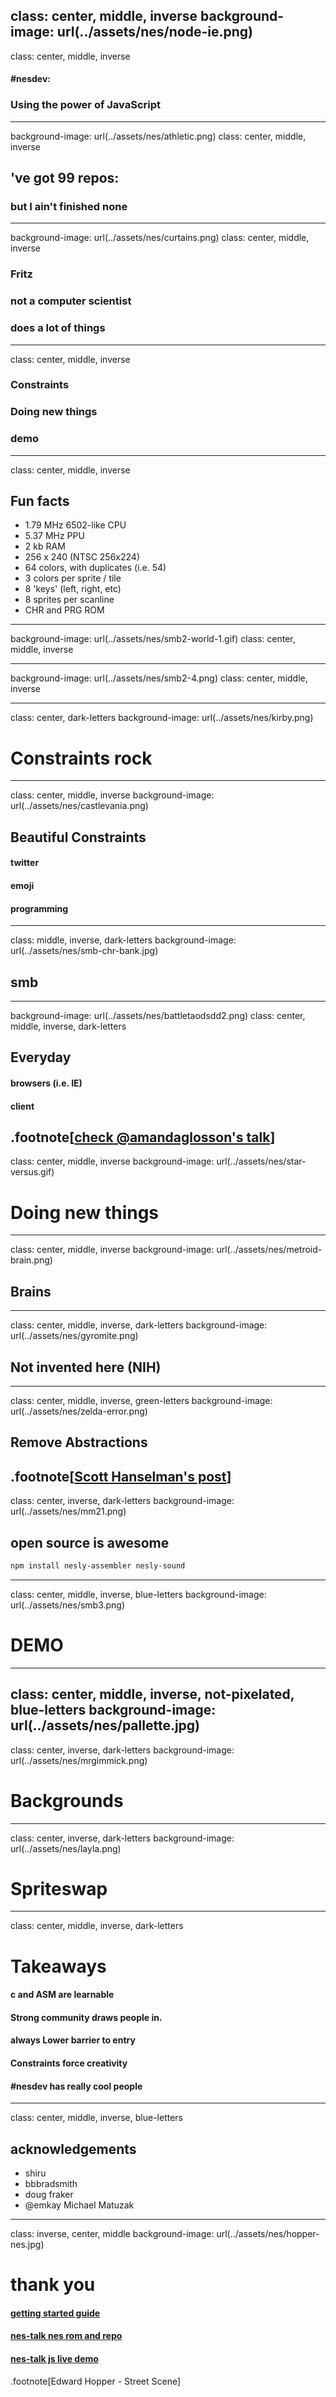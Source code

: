 

class: center, middle, inverse
background-image: url(../assets/nes/node-ie.png)
---
class: center, middle, inverse

#### #nesdev:
### Using the power of JavaScript
---
background-image: url(../assets/nes/athletic.png)
class: center, middle, inverse

## 've got 99 repos:
### but I ain't finished none
---
background-image: url(../assets/nes/curtains.png)
class: center, middle, inverse

### Fritz
### not a computer scientist
### does a lot of things
---
class: center, middle, inverse
### Constraints
### Doing new things
### demo
---
class: center, middle, inverse
## Fun facts
* 1.79 MHz 6502-like CPU
* 5.37 MHz PPU
* 2 kb RAM
* 256 x 240 (NTSC 256x224)
* 64 colors, with duplicates (i.e. 54)
* 3 colors per sprite / tile
* 8 'keys' (left, right, etc)
* 8 sprites per scanline
* CHR and PRG ROM

---
background-image: url(../assets/nes/smb2-world-1.gif)
class: center, middle, inverse

---
background-image: url(../assets/nes/smb2-4.png)
class: center, middle, inverse

---
class: center, dark-letters
background-image: url(../assets/nes/kirby.png)

# Constraints rock

---
class: center, middle, inverse
background-image: url(../assets/nes/castlevania.png)

## Beautiful Constraints

#### twitter
#### emoji
#### programming
---
class: middle,  inverse, dark-letters
background-image: url(../assets/nes/smb-chr-bank.jpg)
## smb

---
background-image: url(../assets/nes/battletaodsdd2.png)
class: center, middle, inverse, dark-letters
## Everyday

#### browsers (i.e. IE)
#### client
.footnote[[check @amandaglosson's talk](https://www.youtube.com/watch?v=bKkYcetGWjA)]
---
class: center, middle, inverse
background-image: url(../assets/nes/star-versus.gif)
# Doing new things

---
class: center, middle, inverse
background-image: url(../assets/nes/metroid-brain.png)
## Brains
---

class: center, middle, inverse, dark-letters
background-image: url(../assets/nes/gyromite.png)
## Not invented here (NIH)
---
class: center, middle, inverse, green-letters
background-image: url(../assets/nes/zelda-error.png)
##  Remove Abstractions
.footnote[[Scott Hanselman's post](http://www.hanselman.com/blog/PleaseLearnToThinkAboutAbstractions.aspx)]
---
class: center, inverse, dark-letters
background-image: url(../assets/nes/mm21.png)
## open source is awesome

```bash
npm install nesly-assembler nesly-sound
```
---
class: center, middle, inverse, blue-letters
background-image: url(../assets/nes/smb3.png)
# DEMO

---
class: center, middle, inverse, not-pixelated, blue-letters
background-image: url(../assets/nes/pallette.jpg)
---
class: center, inverse, dark-letters
background-image: url(../assets/nes/mrgimmick.png)
# Backgrounds
---
class: center, inverse, dark-letters
background-image: url(../assets/nes/layla.png)
# Spriteswap
---
class: center, middle, inverse, dark-letters
# Takeaways

#### c and ASM are learnable
#### Strong community draws people in.
#### always Lower barrier to entry
#### Constraints force creativity
#### #nesdev has really cool people
---
class: center, middle, inverse, blue-letters
## acknowledgements

* shiru
* bbbradsmith
* doug fraker
* @emkay Michael Matuzak
---
class: inverse, center, middle
background-image: url(../assets/nes/hopper-nes.jpg)
# thank you

#### [getting started guide](http://blog.fritzvd.com/2016/06/13/Getting-started-with-NES-programming/)
#### [nes-talk nes rom and repo](https://github.com/fritzvd/ruhr.nes)
#### [nes-talk js live demo](https://github.com/fritzvd/ruhr.js)

<a href="mailto:fritzvd@gmail.com"><i class="fa fa-envelope fa-4x"></i></a>
          <a href="http://github.com/fritzvd"><i class="fa fa-github fa-4x"></i></a>
          <a href="http://twitter.com/fritzvd"><i class="fa fa-twitter fa-4x"></i></a>
          <a href="http://nl.linkedin.com/in/fritzvd"><i class="fa fa-linkedin fa-4x"></i></a>
.footnote[Edward Hopper - Street Scene]
